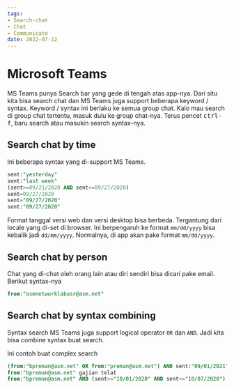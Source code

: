 ```yaml
---
tags:
- Search-chat
- Chat
- Communicate
date: 2022-07-12
---
```


# Microsoft Teams
MS Teams punya Search bar yang gede di tengah atas app-nya. Dari situ kita bisa search chat dan MS Teams juga support beberapa keyword / syntax. Keyword / syntax ini berlaku ke semua group chat. Kalo mau search di group chat tertentu, masuk dulu ke group chat-nya. Terus pencet <kbd>ctrl-f</kbd>, baru search atau masukin search syntax-nya.



## Search chat by time
Ini beberapa syntax yang di-support MS Teams.
```SQL
sent:"yesterday"
sent:"last week"
(sent>=09/21/2020 AND sent<=09/27/2020)
sent=09/27/2020
sent="09/27/2020"
sent:"09/27/2020"
```
Format tanggal versi web dan versi desktop bisa berbeda. Tergantung dari locale yang di-set di browser. Ini berpengaruh ke format `mm/dd/yyyy` bisa kebalik jadi `dd/mm/yyyy`. Normalnya, di app akan pake format `mm/dd/yyyy`.



## Search chat by person
Chat yang di-chat oleh orang lain atau diri sendiri bisa dicari pake email. Berikut syntax-nya
```SQL
from:"asmnetworklabusr@asm.net"
```



## Search chat by syntax combining
Syntax search MS Teams juga support logical operator `OR` dan `AND`. Jadi kita bisa combine syntax buat search.

Ini contoh buat complex search
```SQL
(from:"bpreman@asm.net" OR from:"preman@asm.net") AND sent:"09/01/2021"
from:"bpreman@asm.net" gajian telat
from:"bpreman@asm.net" AND (sent>="10/01/2020" AND sent<="10/07/2020") AND (*pendapatan* OR *dapat* OR *kurang*)
```


